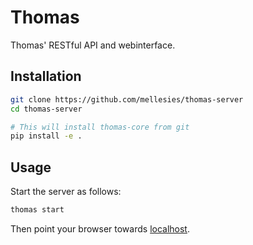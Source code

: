 # Thomas

Thomas' RESTful API and webinterface.

## Installation
```bash
git clone https://github.com/mellesies/thomas-server
cd thomas-server

# This will install thomas-core from git
pip install -e .
```

## Usage
Start the server as follows:
```bash
thomas start
```

Then point your browser towards [localhost](http://localhost:5000/static/index.html).

